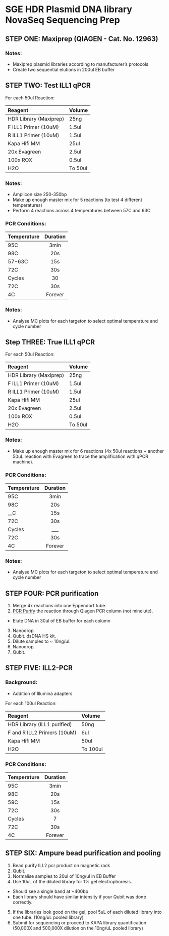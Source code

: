 # SGE HDR Plasmid DNA library NovaSeq Sequencing Prep

## STEP ONE: Maxiprep (QIAGEN - Cat. No. 12963)

### Notes:
* Maxiprep plasmid libraries according to manufacturer’s protocols
* Create two sequential elutions in 200ul EB buffer

## STEP TWO: Test ILL1 qPCR

For each 50ul Reaction:

| Reagent | Volume |
| :--- | :--- |
|HDR Library (Maxiprep)|	25ng|
|F ILL1 Primer (10uM)|	1.5ul|
|R ILL1 Primer (10uM)|	1.5ul|
|Kapa Hifi MM	|25ul|
|20x Evagreen |	2.5ul|
|100x ROX|	0.5ul|
|H2O| 	To 50ul |

### Notes: 
* Amplicon size 250-350bp
* Make up enough master mix for 5 reactions (to test 4 different temperatures)
* Perform 4 reactions across 4 temperatures between 57C and 63C


### PCR Conditions: 

| Temperature       | Duration           |
| ------------- |:-------------:|
|95C	|3min|
|98C	|20s|
|57-63C	|15s|
|72C |	30s|
|Cycles |	30|
|72C |30s|
|4C	|Forever| 

### Notes: 
* Analyse MC plots for each targeton to select optimal temperature and cycle number 

## Step THREE: True ILL1 qPCR
 	
For each 50ul Reaction:

| Reagent | Volume |
| :--- | :--- |
|HDR Library (Maxiprep)|	25ng|
|F ILL1 Primer (10uM)|	1.5ul|
|R ILL1 Primer (10uM)|	1.5ul|
|Kapa Hifi MM	|25ul|
|20x Evagreen |	2.5ul|
|100x ROX|	0.5ul|
|H2O| 	To 50ul |

### Notes: 
* Make up enough master mix for 6 reactions (4x 50ul reactions + another 50uL reaction with Evagreen to trace the amplification with qPCR machine).


### PCR Conditions:

| Temperature       | Duration           |
| ------------- |:-------------:|
|95C|	3min|
|98C	|20s|
|__C	|15s|
|72C |	30s|
|Cycles |	___|
|72C |	30s|
|4C|	Forever |

### Notes: 
* Analyse MC plots for each targeton to select optimal temperature and cycle number 


## STEP FOUR: PCR purification 

1. Merge 4x reactions into one Eppendorf tube.
2. [PCR Purify](https://github.com/vb9Sanger/5-UTR-SGE/blob/main/WetLab_Protocols/PCR_purification.md) the reaction through Qiagen PCR column (not minelute).
  * Elute DNA in 30ul of EB buffer for each column
3. Nanodrop.
4. Qubit. dsDNA HS kit.
5. Dilute samples to ~ 10ng/ul.
6. Nanodrop.
7. Qubit. 


## STEP FIVE: ILL2-PCR

### Background:
* Addition of Illumina adapters

For each 100ul Reaction:

| Reagent | Volume |
| :--- | :--- |
|HDR Library (ILL1 purified)|	50ng|
|F and R ILL2 Primers (10uM)|	6ul |
|Kapa Hifi MM	|50ul|
|H2O| 	To 100ul | 


### PCR Conditions:

| Temperature       | Duration           |
| ------------- |:-------------:|
|95C	|3min|
|98C	|20s|
|59C	|15s|
|72C |	30s|
|Cycles |	7|
|72C| 	30s|
|4C	|Forever |


## STEP SIX: Ampure bead purification and pooling
1. Bead purify ILL2 pcr product on magnetic rack
2. Qubit.
3. Normalise samples to 20ul of 10ng/ul in EB Buffer
4. Use 10uL of the diluted library for 1% gel electrophoresis. 
  * Should see a single band at ~400bp
  * Each library should have similar intensity if your Qubit was done correctly.
5.	If the libraries look good on the gel, pool 5uL of each diluted library into one tube. (10ng/uL pooled library)
6.	Submit for sequencing or proceed to KAPA library quantification (50,000X and 500,000X dilution on the 10ng/uL pooled library)
